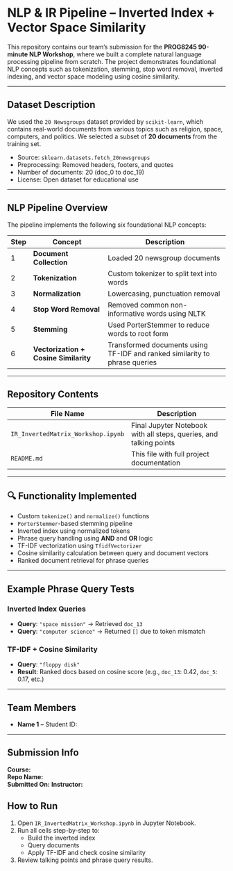 #  NLP & IR Pipeline – Inverted Index + Vector Space Similarity

This repository contains our team’s submission for the **PROG8245 90-minute NLP Workshop**, where we built a complete natural language processing pipeline from scratch. The project demonstrates foundational NLP concepts such as tokenization, stemming, stop word removal, inverted indexing, and vector space modeling using cosine similarity.

---

##  Dataset Description

We used the `20 Newsgroups` dataset provided by `scikit-learn`, which contains real-world documents from various topics such as religion, space, computers, and politics. We selected a subset of **20 documents** from the training set.

- Source: `sklearn.datasets.fetch_20newsgroups`
- Preprocessing: Removed headers, footers, and quotes
- Number of documents: 20 (doc_0 to doc_19)
- License: Open dataset for educational use

---

##  NLP Pipeline Overview

The pipeline implements the following six foundational NLP concepts:

| Step | Concept                       | Description |
|------|-------------------------------|-------------|
|  1 | **Document Collection**        | Loaded 20 newsgroup documents |
|  2 | **Tokenization**              | Custom tokenizer to split text into words |
|  3 | **Normalization**             | Lowercasing, punctuation removal |
|  4 | **Stop Word Removal**         | Removed common non-informative words using NLTK |
|  5 | **Stemming**                  | Used PorterStemmer to reduce words to root form |
|  6 | **Vectorization + Cosine Similarity** | Transformed documents using TF-IDF and ranked similarity to phrase queries |

---

##  Repository Contents

| File Name                           | Description                                  |
|------------------------------------|----------------------------------------------|
| `IR_InvertedMatrix_Workshop.ipynb` | Final Jupyter Notebook with all steps, queries, and talking points |
| `README.md`                        | This file with full project documentation |

---

## 🔍 Functionality Implemented

-  Custom `tokenize()` and `normalize()` functions
-  `PorterStemmer`-based stemming pipeline
-  Inverted index using normalized tokens
-  Phrase query handling using **AND** and **OR** logic
-  TF-IDF vectorization using `TfidfVectorizer`
-  Cosine similarity calculation between query and document vectors
-  Ranked document retrieval for phrase queries

---

##  Example Phrase Query Tests

### Inverted Index Queries
- **Query**: `"space mission"` → Retrieved `doc_13`  
- **Query**: `"computer science"` → Returned `[]` due to token mismatch

### TF-IDF + Cosine Similarity
- **Query**: `"floppy disk"`  
- **Result**: Ranked docs based on cosine score (e.g., `doc_13`: 0.42, `doc_5`: 0.17, etc.)

---

##  Team Members

- **Name 1** – Student ID:   

---

##  Submission Info

**Course:**    
**Repo Name:**   
**Submitted On:** 
**Instructor:** 

##  How to Run

1. Open `IR_InvertedMatrix_Workshop.ipynb` in Jupyter Notebook.
2. Run all cells step-by-step to:
   - Build the inverted index
   - Query documents
   - Apply TF-IDF and check cosine similarity
3. Review talking points and phrase query results.
